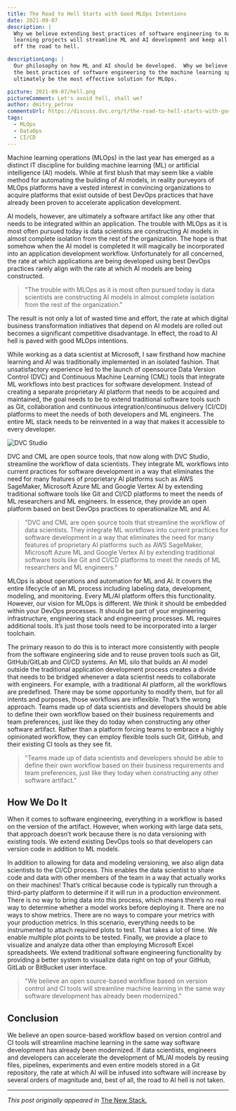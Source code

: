 ```yaml
---
title: The Road to Hell Starts with Good MLOps Intentions
date: 2021-09-07
description: |
  Why we believe extending best practices of software engineering to machine 
  learning projects will streamline ML and AI development and keep all of us
  off the road to hell.

descriptionLong: |
  Our philosophy on how ML and AI should be developed.  Why we believe extending 
  the best practices of software engineering to the machine learning space will 
  ultimately be the most effective solution for MLOps.

picture: 2021-09-07/hell.png
pictureComment: Let's avoid hell, shall we?
author: dmitry_petrov
commentsUrl: https://discuss.dvc.org/t/the-road-to-hell-starts-with-good-mlops-intentions/873
tags:
  - MLOps
  - DataOps
  - CI/CD
---
```


Machine learning operations (MLOps) in the last year has emerged as a distinct
IT discipline for building machine learning (ML) or artificial intelligence (AI)
models. While at first blush that may seem like a viable method for automating
the building of AI models, in reality purveyors of MLOps platforms have a vested
interest in convincing organizations to acquire platforms that exist outside of
best DevOps practices that have already been proven to accelerate application
development.

AI models, however, are ultimately a software artifact like any other that needs
to be integrated within an application. The trouble with MLOps as it is most
often pursued today is data scientists are constructing AI models in almost
complete isolation from the rest of the organization. The hope is that somehow
when the AI model is completed it will magically be incorporated into an
application development workflow. Unfortunately for all concerned, the rate at
which applications are being developed using best DevOps practices rarely align
with the rate at which AI models are being constructed.

> "The trouble with MLOps as it is most often pursued today is data scientists
> are constructing AI models in almost complete isolation from the rest of the
> organization."

The result is not only a lot of wasted time and effort, the rate at which
digital business transformation initiatives that depend on AI models are rolled
out becomes a significant competitive disadvantage. In effect, the road to AI
hell is paved with good MLOps intentions.

While working as a data scientist at Microsoft, I saw firsthand how machine
learning and AI was traditionally implemented in an isolated fashion. That
unsatisfactory experience led to the launch of opensource Data Version Control
(DVC) and Continuous Machine Learning (CML) tools that integrate ML workflows
into best practices for software development. Instead of creating a separate
proprietary AI platform that needs to be acquired and maintained, the goal needs
to be to extend traditional software tools such as Git, collaboration and
continuous integration/continuous delivery (CI/CD) platforms to meet the needs
of both developers and ML engineers. The entire ML stack needs to be reinvented
in a way that makes it accessible to every developer.

![DVC Studio](/uploads/images/2021-09-07/dvc-studio.png)

DVC and CML are open source tools, that now along with DVC Studio, streamline
the workflow of data scientists. They integrate ML workflows into current
practices for software development in a way that eliminates the need for many
features of proprietary AI platforms such as AWS SageMaker, Microsoft Azure ML
and Google Vertex AI by extending traditional software tools like Git and CI/CD
platforms to meet the needs of ML researchers and ML engineers. In essence, they
provide an open platform based on best DevOps practices to operationalize ML and
AI.

> "DVC and CML are open source tools that streamline the workflow of data
> scientists. They integrate ML workflows into current practices for software
> development in a way that eliminates the need for many features of proprietary
> AI platforms such as AWS SageMaker, Microsoft Azure ML and Google Vertex AI by
> extending traditional software tools like Git and CI/CD platforms to meet the
> needs of ML researchers and ML engineers."

MLOps is about operations and automation for ML and AI. It covers the entire
lifecycle of an ML process including labeling data, development, modeling, and
monitoring. Every ML/AI platform offers this functionality. However, our vision
for MLOps is different. We think it should be embedded within your DevOps
processes. It should be part of your engineering infrastructure, engineering
stack and engineering processes. ML requires additional tools. It’s just those
tools need to be incorporated into a larger toolchain.

The primary reason to do this is to interact more consistently with people from
the software engineering side and to reuse proven tools such as Git,
GitHub/GitLab and CI/CD systems. An ML silo that builds an AI model outside the
traditional application development process creates a divide that needs to be
bridged whenever a data scientist needs to collaborate with engineers. For
example, with a traditional AI platform, all the workflows are predefined. There
may be some opportunity to modify them, but for all intents and purposes, those
workflows are inflexible. That’s the wrong approach. Teams made up of data
scientists and developers should be able to define their own workflow based on
their business requirements and team preferences, just like they do today when
constructing any other software artifact. Rather than a platform forcing teams
to embrace a highly opinionated workflow, they can employ flexible tools such
Git, GitHub, and their existing CI tools as they see fit.

> "Teams made up of data scientists and developers should be able to define
> their own workflow based on their business requirements and team preferences,
> just like they today when constructing any other software artifact."

## How We Do It

When it comes to software engineering, everything in a workflow is based on the
version of the artifact. However, when working with large data sets, that
approach doesn’t work because there is no data versioning with existing tools.
We extend existing DevOps tools so that developers can version code in addition
to ML models.

In addition to allowing for data and modeling versioning, we also align data
scientists to the CI/CD process. This enables the data scientist to share code
and data with other members of the team in a way that actually works on their
machines! That’s critical because code is typically run through a third-party
platform to determine if it will run in a production environment. There is no
way to bring data into this process, which means there’s no real way to
determine whether a model works before deploying it. There are no ways to show
metrics. There are no ways to compare your metrics with your production metrics.
In this scenario, everything needs to be instrumented to attach required plots
to test. That takes a lot of time. We enable multiple plot points to be tested.
Finally, we provide a place to visualize and analyze data other than employing
Microsoft Excel spreadsheets. We extend traditional software engineering
functionality by providing a better system to visualize data right on top of
your GitHub, GitLab or BitBucket user interface.

> "We believe an open source-based workflow based on version control and CI
> tools will streamline machine learning in the same way software development
> has already been modernized."

## Conclusion

We believe an open source-based workflow based on version control and CI tools
will streamline machine learning in the same way software development has
already been modernized. If data scientists, engineers and developers can
accelerate the development of ML/AI models by reusing files, pipelines,
experiments and even entire models stored in a Git repository, the rate at which
AI will be infused into software will increase by several orders of magnitude
and, best of all, the road to AI hell is not taken.

---

_This post originally appeared in_
[The New Stack.](https://thenewstack.io/the-road-to-ai-hell-starts-with-good-mlops-intentions/)
